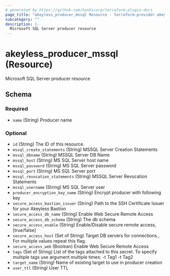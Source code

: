 ```yaml
---
# generated by https://github.com/hashicorp/terraform-plugin-docs
page_title: "akeyless_producer_mssql Resource - terraform-provider-akeyless"
subcategory: ""
description: |-
  Microsoft SQL Server producer resource
---
```


# akeyless_producer_mssql (Resource)

Microsoft SQL Server producer resource



<!-- schema generated by tfplugindocs -->
## Schema

### Required

- `name` (String) Producer name

### Optional

- `id` (String) The ID of this resource.
- `mssql_create_statements` (String) MSSQL Server Creation Statements
- `mssql_dbname` (String) MSSQL Server DB Name
- `mssql_host` (String) MS SQL Server host name
- `mssql_password` (String) MS SQL Server password
- `mssql_port` (String) MS SQL Server port
- `mssql_revocation_statements` (String) MSSQL Server Revocation Statements
- `mssql_username` (String) MS SQL Server user
- `producer_encryption_key_name` (String) Encrypt producer with following key
- `secure_access_bastion_issuer` (String) Path to the SSH Certificate Issuer for your Akeyless Bastion
- `secure_access_db_name` (String) Enable Web Secure Remote Access
- `secure_access_db_schema` (String) The db schema
- `secure_access_enable` (String) Enable/Disable secure remote access, [true/false]
- `secure_access_host` (Set of String) Target DB servers for connections., For multiple values repeat this flag.
- `secure_access_web` (Boolean) Enable Web Secure Remote Access
- `tags` (Set of String) List of the tags attached to this secret. To specify multiple tags use argument multiple times: -t Tag1 -t Tag2
- `target_name` (String) Name of existing target to use in producer creation
- `user_ttl` (String) User TTL


